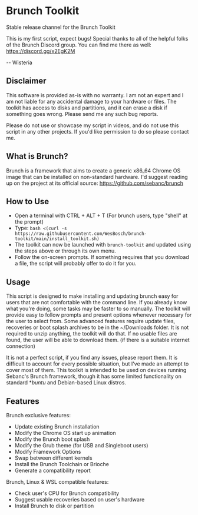 # Brunch Toolkit
Stable release channel for the Brunch Toolkit

This is my first script, expect bugs!
Special thanks to all of the helpful folks of the Brunch Discord group.
You can find me there as well:
https://discord.gg/x2EgK2M

-- Wisteria

## Disclaimer
This software is provided as-is with no warranty. I am not an expert and I am not liable for any accidental damage to your hardware or files. The toolkit has access to disks and partitions, and it can erase a disk if something goes wrong. Please send me any such bug reports.

Please do not use or showcase my script in videos, and do not use this script in any other projects. If you'd like permission to do so please contact me.

## What is Brunch?
Brunch is a framework that aims to create a generic x86_64 Chrome OS image that can be installed on non-standard hardware. I'd suggest reading up on the project at its official source: https://github.com/sebanc/brunch

## How to Use
- Open a terminal with CTRL + ALT + T (For brunch users, type "shell" at the prompt)
- Type: `bash <(curl -s https://raw.githubusercontent.com/WesBosch/brunch-toolkit/main/install_toolkit.sh)` 
- The toolkit can now be launched with `brunch-toolkit` and updated using the steps above or through its own menu.
- Follow the on-screen prompts. If something requires that you download a file, the script will probably offer to do it for you.

## Usage
This script is designed to make installing and updating brunch easy for users that are not comfortable with the command line. If you already know what you're doing, some tasks may be faster to so manually. The toolkit will provide easy to follow prompts and present options whenever necessary for the user to select from. Some advanced features require update files, recoveries or boot splash archives to be in the ~/Downloads folder. It is not required to unzip anything, the toolkit will do that. If no usable files are found, the user will be able to download them. (if there is a suitable internet connection)

It is not a perfect script, if you find any issues, please report them. It is difficult to account for every possible situation, but I've made an attempt to cover most of them. This toolkit is intended to be used on devices running Sebanc's Brunch framework, though it has some limited functionality on standard **buntu* and Debian-based Linux distros.

## Features
Brunch exclusive features:
- Update existing Brunch installation
- Modify the Chrome OS start up animation
- Modify the Brunch boot splash
- Modify the Grub theme (for USB and Singleboot users)
- Modify Framework Options
- Swap between different kernels
- Install the Brunch Toolchain or Brioche
- Generate a compatibility report

Brunch, Linux & WSL compatible features:
- Check user's CPU for Brunch compatibility
- Suggest usable recoveries based on user's hardware
- Install Brunch to disk or partition
